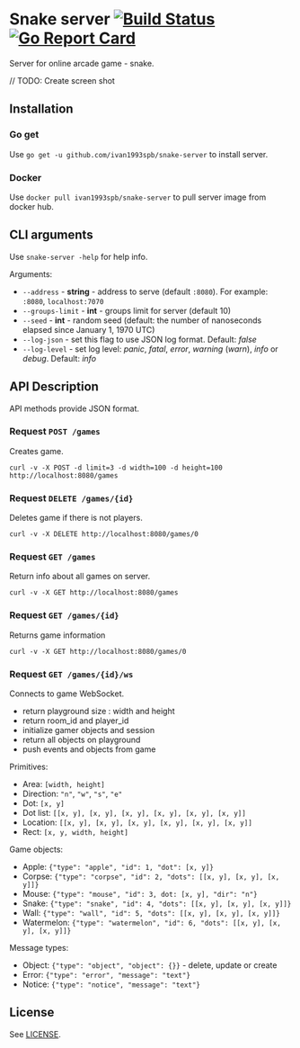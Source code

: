 
# Snake server [![Build Status](https://travis-ci.org/ivan1993spb/snake-server.svg?branch=master)](https://travis-ci.org/ivan1993spb/snake-server) [![Go Report Card](https://goreportcard.com/badge/github.com/ivan1993spb/snake-server)](https://goreportcard.com/report/github.com/ivan1993spb/snake-server)

Server for online arcade game - snake.

// TODO: Create screen shot

## Installation

### Go get

Use `go get -u github.com/ivan1993spb/snake-server` to install server.

### Docker

Use `docker pull ivan1993spb/snake-server` to pull server image from docker hub.

## CLI arguments

Use `snake-server -help` for help info.

Arguments:

* `--address` - **string** - address to serve (default `:8080`). For example: `:8080`, `localhost:7070`
* `--groups-limit` - **int** - groups limit for server (default 10)
* `--seed` - **int** - random seed (default: the number of nanoseconds elapsed since January 1, 1970 UTC)
* `--log-json` - set this flag to use JSON log format. Default: *false*
* `--log-level` - set log level: *panic*, *fatal*, *error*, *warning* (*warn*), *info* or *debug*. Default: *info*

## API Description

API methods provide JSON format.

### Request `POST /games`

Creates game.

```
curl -v -X POST -d limit=3 -d width=100 -d height=100 http://localhost:8080/games
```

### Request `DELETE /games/{id}`

Deletes game if there is not players.

```
curl -v -X DELETE http://localhost:8080/games/0
```

### Request `GET /games`

Return info about all games on server.

```
curl -v -X GET http://localhost:8080/games
```

### Request `GET /games/{id}`

Returns game information

```
curl -v -X GET http://localhost:8080/games/0
```

### Request `GET /games/{id}/ws`

Connects to game WebSocket.

* return playground size : width and height
* return room_id and player_id
* initialize gamer objects and session
* return all objects on playground
* push events and objects from game

Primitives:

* Area: `[width, height]`
* Direction: `"n"`, `"w"`, `"s"`, `"e"`
* Dot: `[x, y]`
* Dot list: `[[x, y], [x, y], [x, y], [x, y], [x, y], [x, y]]`
* Location: `[[x, y], [x, y], [x, y], [x, y], [x, y], [x, y]]`
* Rect: `[x, y, width, height]`

Game objects:

* Apple: `{"type": "apple", "id": 1, "dot": [x, y]}`
* Corpse: `{"type": "corpse", "id": 2, "dots": [[x, y], [x, y], [x, y]]}`
* Mouse: `{"type": "mouse", "id": 3, dot: [x, y], "dir": "n"}`
* Snake: `{"type": "snake", "id": 4, "dots": [[x, y], [x, y], [x, y]]}`
* Wall: `{"type": "wall", "id": 5, "dots": [[x, y], [x, y], [x, y]]}`
* Watermelon: `{"type": "watermelon", "id": 6, "dots": [[x, y], [x, y], [x, y]]}`

Message types:

* Object: `{"type": "object", "object": {}}` - delete, update or create
* Error: `{"type": "error", "message": "text"}`
* Notice: `{"type": "notice", "message": "text"}`

## License

See [LICENSE](LICENSE).
